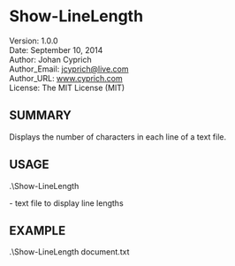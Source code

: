 Show-LineLength
=====

Version: 1.0.0<br />
Date: September 10, 2014<br />
Author: Johan Cyprich<br />
Author_Email: jcyprich@live.com<br />
Author_URL: www.cyprich.com<br />
License: The MIT License (MIT)<br />

SUMMARY
-----
Displays the number of characters in each line of a text file.

USAGE
-----
.\Show-LineLength <filename>

<filename> - text file to display line lengths

EXAMPLE
-------
.\Show-LineLength document.txt